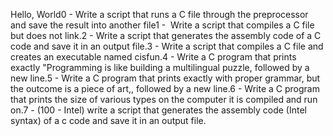 
Hello, World0 - Write a script that runs a C file through the preprocessor and save the result into another file1 -  Write a script that compiles a C file but does not link.2 - Write a script that generates the assembly code of a C code and save it in an output file.3 - Write a script that compiles a C file and creates an executable named cisfun.4 - Write a C program that prints exactly "Programming is like building a multilingual puzzle, followed by a new line.5 - Write a C program that prints exactly with proper grammar, but the outcome is a piece of art,, followed by a new line.6 - Write a C program that prints the size of various types on the computer it is compiled and run on.7 - (100 - Intel) write a script that generates the assembly code (Intel syntax) of a c code and save it in an output file. 
